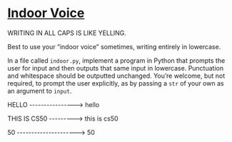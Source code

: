 # [**Indoor Voice**](https://cs50.harvard.edu/python/2022/psets/0/indoor/)
WRITING IN ALL CAPS IS LIKE YELLING.

Best to use your “indoor voice” sometimes, writing entirely in lowercase.

In a file called `indoor.py`, implement a program in Python that prompts the user for input and then outputs that same input in lowercase. Punctuation and whitespace should be outputted unchanged. You’re welcome, but not required, to prompt the user explicitly, as by passing a `str` of your own as an argument to `input`.

HELLO ----------------> hello

THIS IS CS50 ---------> this is cs50

50 ---------------------> 50
